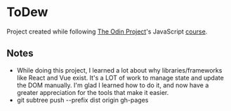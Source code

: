 # ToDew

Project created while following [The Odin Project](https://www.theodinproject.com/)'s JavaScript [course](https://www.theodinproject.com/paths/full-stack-javascript/courses/javascript).

## Notes

- While doing this project, I learned a lot about why libraries/frameworks like React and Vue exist. It's a LOT of work to manage state and update the DOM manually. I'm glad I learned how to do it, and now have a greater appreciation for the tools that make it easier.
- git subtree push --prefix dist origin gh-pages
